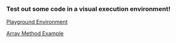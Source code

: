 ### Test out some code in a visual execution environment!

[Playground Environment](http://www.pythontutor.com/javascript.html)

[Array Method Example](http://goo.gl/6hy0Aq)
